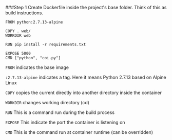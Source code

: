 
###Step 1
Create Dockerfile inside the project's base folder.  Think of this as build instructions.

```
FROM python:2.7.13-alpine

COPY . web/
WORKDIR web

RUN pip install -r requirements.txt

EXPOSE 5000
CMD ["python", "coi.py"]
```

```FROM``` indicates the base image

```:2.7.13-alpine``` indicates a tag.  Here it means Python 2.7.13 based on Alpine Linux

```COPY``` copies the current directly into another directory inside the container

```WORKDIR``` changes working directory (cd)

```RUN``` This is a command run during the build process

```EXPOSE``` This indicate the port the container is listening on

```CMD``` This is the command run at container runtime (can be overridden)

